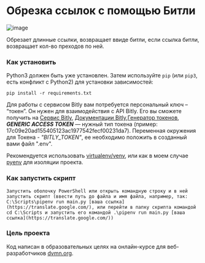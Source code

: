 # Обрезка ссылок с помощью Битли

![image](https://user-images.githubusercontent.com/121168311/209942422-fe393e1f-7903-4422-8ee5-f6e69c8fe944.png)


Обрезает длинные ссылки, возвращает ввиде битли, если ссылка битли, возвращает кол-во преходов по ней.

### Как установить


Python3 должен быть уже установлен. 
Затем используйте `pip` (или `pip3`, есть конфликт с Python2) для установки зависимостей:
```
pip install -r requirements.txt
```
Для работы с сервисом Bitly вам потребуется персональный ключ – “токен”. Он нужен для взаимодействия с API Bitly.
Его вы сможете получить на [Сервис Bitly](https://app.bitly.com/Bmcg8anPYYX/bitlinks/3W4iikm/details), [Документации Bitly](https://dev.bitly.com/),[Генератор токенов](https://app.bitly.com/settings/integrations/),
***GENERIC ACCESS TOKEN*** — нужный тип токена (пример: 17c09e20ad155405123ac1977542fecf00231da7). Переменная окружения для Токена - *"BITLY_TOKEN"*, ее необходимо положить в созданный вами файл ".env".

Рекомендуется использовать [virtualenv/venv](https://docs.python.org/3/library/venv.html?highlight=venv#module-venv), или как в моем случае [pyenv](https://docs.python-guide.org/dev/virtualenvs/)
для изоляции проекта.

###  Как запустить скрипт
```
Запустить оболочку PowerShell или открыть командную строку и в ней запустить скрипт (ввести путь до файла и имя файла, например, так: C:\Scripts\pipenv run main.py [ваша ссылка](https://translate.google.com/), или перейти в папку скрипта командой cd C:\Scripts и запустить его командой .\pipenv run main.py [ваша ссылка](https://translate.google.com/))
```

### Цель проекта

Код написан в образовательных целях на онлайн-курсе для веб-разработчиков [dvmn.org](https://dvmn.org/).
